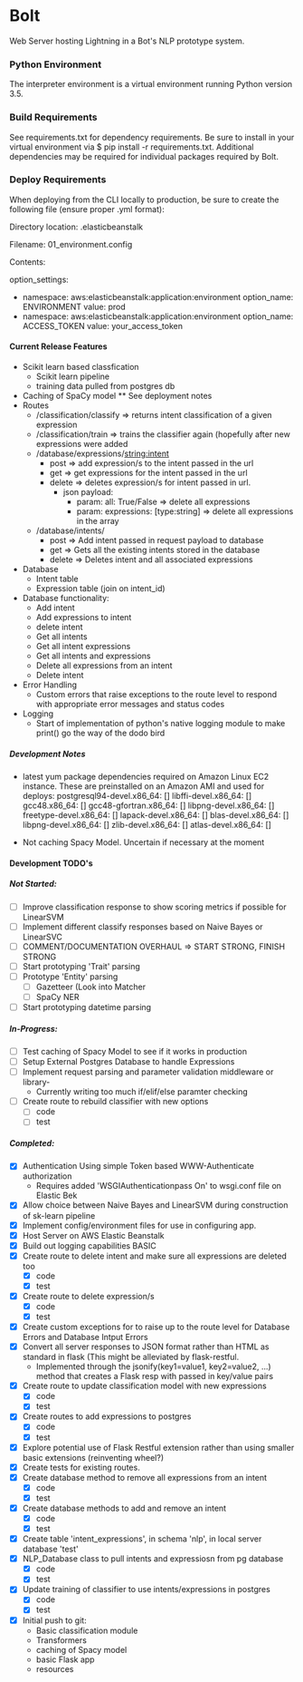 # Bolt
Web Server hosting Lightning in a Bot's NLP prototype system.

### Python Environment
The interpreter environment is a virtual environment running Python version 3.5.

### Build Requirements
See requirements.txt for dependency requirements. 
Be sure to install in your virtual environment via $ pip install -r requirements.txt.
Additional dependencies may be required for individual packages required by Bolt.

### Deploy Requirements
When deploying from the CLI locally to production, be sure to create the following file (ensure proper .yml format):

Directory location: .elasticbeanstalk

Filename: 01_environment.config

Contents:

option_settings:
  - namespace: aws:elasticbeanstalk:application:environment
    option_name: ENVIRONMENT
    value: prod
  - namespace: aws:elasticbeanstalk:application:environment
    option_name: ACCESS_TOKEN
    value: your_access_token
  

#### Current Release Features
- Scikit learn based classfication
	- Scikit learn pipeline
	- training data pulled from postgres db
- Caching of SpaCy model ** See deployment notes
- Routes
	- /classification/classify => returns intent classification of a given expression
	- /classification/train => trains the classifier again (hopefully after new expressions were added
	- /database/expressions/<string:intent>
		- post => add expression/s to the intent passed in the url
		- get => get expressions for the intent passed in the url
		- delete => deletes expression/s for intent passed in url.
			- json payload: 
				- param: all: True/False => delete all expressions
				- param: expressions: [type:string] => delete all expressions in the array
	- /database/intents/
		- post => Add intent passed in request payload to database
		- get => Gets all the existing intents stored in the database
		- delete => Deletes intent and all associated expressions
- Database
	- Intent table
	- Expression table (join on intent_id)
- Database functionality:
	- Add intent
	- Add expressions to intent
	- delete intent
	- Get all intents
	- Get all intent expressions
	- Get all intents and expressions
	- Delete all expressions from an intent
	- Delete intent
- Error Handling
	- Custom errors that raise exceptions to the route level to respond with appropriate error messages and status codes
- Logging
	- Start of implementation of python's native logging module to make print() go the way of the dodo bird

##### Development Notes
- latest yum package dependencies required on Amazon Linux EC2 instance. These are preinstalled on an Amazon AMI and used for deploys: 
    postgresql94-devel.x86_64: []
    libffi-devel.x86_64: [] 
    gcc48.x86_64: []
    gcc48-gfortran.x86_64: []
    libpng-devel.x86_64: [] 
    freetype-devel.x86_64: []
    lapack-devel.x86_64: []
    blas-devel.x86_64: []
    libpng-devel.x86_64: []
    zlib-devel.x86_64: []
    atlas-devel.x86_64: []
    
- Not caching Spacy Model. Uncertain if necessary at the moment
	
#### Development TODO's

##### Not Started:
- [ ] Improve classification response to show scoring metrics if possible for LinearSVM
- [ ] Implement different classify responses based on Naive Bayes or LinearSVC
- [ ] COMMENT/DOCUMENTATION OVERHAUL => START STRONG, FINISH STRONG
- [ ] Start prototyping 'Trait' parsing
- [ ] Prototype 'Entity' parsing
	- [ ] Gazetteer (Look into Matcher
	- [ ] SpaCy NER
- [ ] Start prototyping datetime parsing

##### In-Progress:
- [ ] Test caching of Spacy Model to see if it works in production
- [ ] Setup External Postgres Database to handle Expressions
- [ ] Implement request parsing and parameter validation middleware or library-
	- Currently writing too much if/elif/else paramter checking
- [ ] Create route to rebuild classifier with new options
	- [ ] code
	- [ ] test

##### Completed:
- [x] Authentication Using simple Token based WWW-Authenticate authorization
	- Requires added 'WSGIAuthenticationpass On' to wsgi.conf file on Elastic Bek 
- [x] Allow choice between Naive Bayes and LinearSVM during construction of sk-learn pipeline
- [x] Implement config/environment files for use in configuring app.
- [x] Host Server on AWS Elastic Beanstalk
- [x] Build out logging capabilities BASIC
- [x] Create route to delete intent and make sure all expressions are deleted too
	- [x] code
	- [x] test
- [x] Create route to delete expression/s
	- [x] code
	- [x] test
- [x] Create custom exceptions for to raise up to the route level for Database Errors and Database Intput Errors
- [x] Convert all server responses to JSON format rather than HTML as standard in flask (This might be alleviated by flask-restful.
	- Implemented through the jsonify(key1=value1, key2=value2, ...) method that creates a Flask resp with passed in key/value pairs
- [x] Create route to update classification model with new expressions
	- [x] code
	- [x] test
- [x] Create routes to add expressions to postgres
	- [x] code
	- [x] test
- [x] Explore potential use of Flask Restful extension rather than using smaller basic extensions (reinventing wheel?)
- [x] Create tests for existing routes.
- [x] Create database method to remove all expressions from an intent
	- [x] code
	- [x] test
- [x] Create database methods to add and remove an intent
	- [x] code
	- [x] test 
- [x] Create table 'intent_expressions', in schema 'nlp', in local server database 'test'
- [x] NLP_Database class to pull intents and expressiosn from pg database
	- [x] code
	- [x] test
- [x] Update training of classifier to use intents/expressions in postgres
	- [x] code
	- [x] test
- [x] Initial push to git:
	- Basic classification module
	- Transformers
	- caching of Spacy model
	- basic Flask app
	- resources